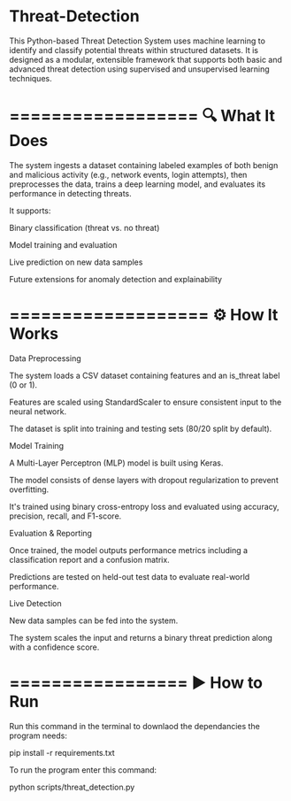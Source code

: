 # Threat-Detection
This Python-based Threat Detection System uses machine learning to identify and classify potential threats within structured datasets. It is designed as a modular, extensible framework that supports both basic and advanced threat detection using supervised and unsupervised learning techniques.

==================
🔍 What It Does
==================

The system ingests a dataset containing labeled examples of both benign and malicious activity (e.g., network events, login attempts), then preprocesses the data, trains a deep learning model, and evaluates its performance in detecting threats.

It supports:

Binary classification (threat vs. no threat)

Model training and evaluation

Live prediction on new data samples

Future extensions for anomaly detection and explainability

===================
⚙️ How It Works
===================

Data Preprocessing

The system loads a CSV dataset containing features and an is_threat label (0 or 1).

Features are scaled using StandardScaler to ensure consistent input to the neural network.

The dataset is split into training and testing sets (80/20 split by default).

Model Training

A Multi-Layer Perceptron (MLP) model is built using Keras.

The model consists of dense layers with dropout regularization to prevent overfitting.

It's trained using binary cross-entropy loss and evaluated using accuracy, precision, recall, and F1-score.

Evaluation & Reporting

Once trained, the model outputs performance metrics including a classification report and a confusion matrix.

Predictions are tested on held-out test data to evaluate real-world performance.

Live Detection

New data samples can be fed into the system.

The system scales the input and returns a binary threat prediction along with a confidence score.

=================
▶️ How to Run
=================

Run this command in the terminal to downlaod the dependancies the program needs:

pip install -r requirements.txt

To run the program enter this command:

python scripts/threat_detection.py
